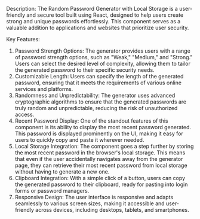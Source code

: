 Description:
The Random Password Generator with Local Storage is a user-friendly and secure tool built using React, designed to help users create strong and unique passwords effortlessly. This component serves as a valuable addition to applications and websites that prioritize user security.

Key Features:

1. Password Strength Options: The generator provides users with a range of password strength options, such as "Weak," "Medium," and "Strong." Users can select the desired level of complexity, allowing them to tailor the generated password to their specific security needs.
2. Customizable Length: Users can specify the length of the generated password, ensuring that it meets the requirements of various online services and platforms.
3. Randomness and Unpredictability: The generator uses advanced cryptographic algorithms to ensure that the generated passwords are truly random and unpredictable, reducing the risk of unauthorized access.
4. Recent Password Display: One of the standout features of this component is its ability to display the most recent password generated. This password is displayed prominently on the UI, making it easy for users to quickly copy and paste it wherever needed.
5. Local Storage Integration: The component goes a step further by storing the most recent password in the browser's local storage. This means that even if the user accidentally navigates away from the generator page, they can retrieve their most recent password from local storage without having to generate a new one.
6. Clipboard Integration: With a simple click of a button, users can copy the generated password to their clipboard, ready for pasting into login forms or password managers.
7. Responsive Design: The user interface is responsive and adapts seamlessly to various screen sizes, making it accessible and user-friendly across devices, including desktops, tablets, and smartphones.


